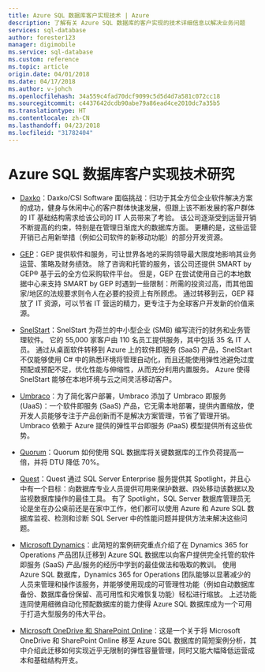 ```yaml
---
title: Azure SQL 数据库客户实现技术 | Azure
description: 了解有关 Azure SQL 数据库的客户实现的技术详细信息以解决业务问题
services: sql-database
author: forester123
manager: digimobile
ms.service: sql-database
ms.custom: reference
ms.topic: article
origin.date: 04/01/2018
ms.date: 04/17/2018
ms.author: v-johch
ms.openlocfilehash: 34a559c4fad70dcf9099c5d5d4d7a581c072cc18
ms.sourcegitcommit: c4437642dcdb90abe79a86ead4ce2010dc7a35b5
ms.translationtype: HT
ms.contentlocale: zh-CN
ms.lasthandoff: 04/23/2018
ms.locfileid: "31782404"
---
```

# <a name="azure-sql-database-customer-implementation-technical-studies"></a>Azure SQL 数据库客户实现技术研究

- [Daxko](sql-database-implementation-daxko.md)：Daxko/CSI Software 面临挑战：归功于其全方位企业软件解决方案的成功，健身与休闲中心的客户群体快速发展，但跟上该不断发展的客户群体的 IT 基础结构需求给该公司的 IT 人员带来了考验。 该公司逐渐受到运营开销不断提高的约束，特别是在管理日渐庞大的数据库方面。 更糟的是，这些运营开销已占用新举措（例如公司软件的新移动功能）的部分开发资源。

- [GEP](sql-database-implementation-gep.md)：GEP 提供软件和服务，可让世界各地的采购领导最大限度地影响其业务运营、策略及财务绩效。 除了咨询和托管的服务，该公司还提供 SMART by GEP® 基于云的全方位采购软件平台。 但是，GEP 在尝试使用自己的本地数据中心来支持 SMART by GEP 时遇到一些限制：所需的投资过高，而其他国家/地区的法规要求则令人在必要的投资上有所顾虑。 通过转移到云，GEP 释放了 IT 资源，可以节省 IT 营运的精力，更专注于为全球客户开发新的价值来源。

- [SnelStart](sql-database-implementation-snelstart.md)：SnelStart 为荷兰的中小型企业 (SMB) 编写流行的财务和业务管理软件。 它的 55,000 家客户由 110 名员工提供服务，其中包括 35 名 IT 人员。 通过从桌面软件转移到 Azure 上的软件即服务 (SaaS) 产品，SnelStart 不仅能够使用 C# 中的熟悉环境将管理自动化，而且还能使用弹性池避免过度预配或预配不足，优化性能与伸缩性，从而充分利用内置服务。 Azure 使得 SnelStart 能够在本地环境与云之间灵活移动客户。

- [Umbraco](sql-database-implementation-umbraco.md)：为了简化客户部署，Umbraco 添加了 Umbraco 即服务 (UaaS)：一个软件即服务 (SaaS) 产品，它无需本地部署，提供内置缩放，使开发人员能够专注于产品创新而不是解决方案管理，节省了管理开销。 Umbraco 依赖于 Azure 提供的弹性平台即服务 (PaaS) 模型提供所有这些优势。

- [Quorum](https://customers.microsoft.com/story/quorum-doubles-key-databases-workload-while-lowering-dtu-with-sql-database)：Quorum 如何使用 SQL 数据库将关键数据库的工作负荷提高一倍，并将 DTU 降低 70%。

- [Quest](https://customers.microsoft.com/en-US/story/quest)：Quest 通过 SQL Server Enterprise 服务提供其 Spotlight，并且心中有一个目标：向数据库专业人员提供可用来保护数据、四处移动该数据以及监视数据库操作的最佳工具。 有了 Spotlight，SQL Server 数据库管理员无论是坐在办公桌前还是在家中工作，他们都可以使用 Azure 和 Azure SQL 数据库监视、检测和诊断 SQL Server 中的性能问题并提供方法来解决这些问题。

- [Microsoft Dynamics](https://customers.microsoft.com/story/dynamics365operationsproductteam)：此简短的案例研究重点介绍了在 Dynamics 365 for Operations 产品团队迁移到 Azure SQL 数据库以向客户提供完全托管的软件即服务 (SaaS) 产品/服务的经历中学到的最佳做法和吸取的教训。 使用 Azure SQL 数据库，Dynamics 365 for Operations 团队能够以显著减少的人员来管理和操作该服务，并能够使用现成的可管理性功能（例如自动数据库备份、数据库备份保留、高可用性和灾难恢复功能）轻松进行缩放。 上述功能连同使用细微自动化预配数据库的能力使得 Azure SQL 数据库成为一个可用于打造大型服务的伟大平台。

- [Microsoft OneDrive 和 SharePoint Online](https://customers.microsoft.com/story/microsoft-azure-sql-database-dicrete-manufacturing-united-states)：这是一个关于将 Microsoft OneDrive 和 SharePoint Online 移至 Azure SQL 数据库的简短案例分析，其中介绍此迁移如何实现近乎无限制的弹性容量管理，同时又能大幅降低运营成本和基础结构开支。
